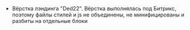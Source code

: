 - Вёрстка лэндинга "Ded22". Вёрстка выполнялась под Битрикс, поэтому файлы стилей и js не объединены, не минифицированы и разбиты на отдельные блоки
